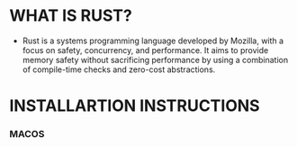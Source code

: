 # WHAT IS RUST?
- Rust is a systems programming language developed by Mozilla, with a focus on safety, concurrency, and performance. It aims to provide memory safety without sacrificing performance by using a combination of compile-time checks and zero-cost abstractions.

# INSTALLARTION INSTRUCTIONS
 ### MACOS